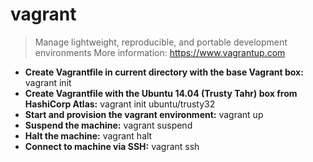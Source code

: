 # vagrant
> Manage lightweight, reproducible, and portable development environments
> More information: <https://www.vagrantup.com>
- **Create Vagrantfile in current directory with the base Vagrant box:**
vagrant init
- **Create Vagrantfile with the Ubuntu 14.04 (Trusty Tahr) box from HashiCorp Atlas:**
vagrant init ubuntu/trusty32
- **Start and provision the vagrant environment:**
vagrant up
- **Suspend the machine:**
vagrant suspend
- **Halt the machine:**
vagrant halt
- **Connect to machine via SSH:**
vagrant ssh
